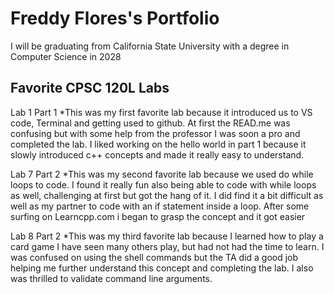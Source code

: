 
# Freddy Flores's Portfolio

I will be graduating from California State University with a degree in Computer Science in 2028

## Favorite CPSC 120L Labs

Lab 1 Part 1
    *This was my first favorite lab because it introduced us to VS code, Terminal and getting used to github. At first the READ.me was confusing but with some help from the professor I was soon a pro and completed the lab. I liked working on the hello world in part 1 because it slowly introduced c++ concepts and made it really easy to understand.

Lab 7 Part 2
    *This was my second favorite lab because we used do while loops to code. I found it really fun also being able to code with while loops as well, challenging at first but got the hang of it. I did find it a bit difficult as well as my partner to code with an if statement inside a loop. After some surfing on Learncpp.com i began to grasp the concept and it got easier

Lab 8 Part 2
    *This was my third favorite lab because I learned how to play a card game I have seen many others play, but had not had the time to learn. I was confused on using the shell commands but the TA did a good job helping me further understand this concept and completing the lab. I also was thrilled to validate command line arguments. 
